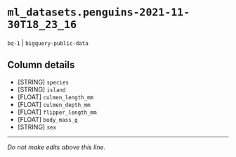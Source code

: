 # `ml_datasets.penguins-2021-11-30T18_23_16`
`bq-1` | `bigquery-public-data`

## Column details
* [STRING]    `species`
* [STRING]    `island`
* [FLOAT]     `culmen_length_mm`
* [FLOAT]     `culmen_depth_mm`
* [FLOAT]     `flipper_length_mm`
* [FLOAT]     `body_mass_g`
* [STRING]    `sex`

-------------------------------------------------------------------------------
*Do not make edits above this line.*
